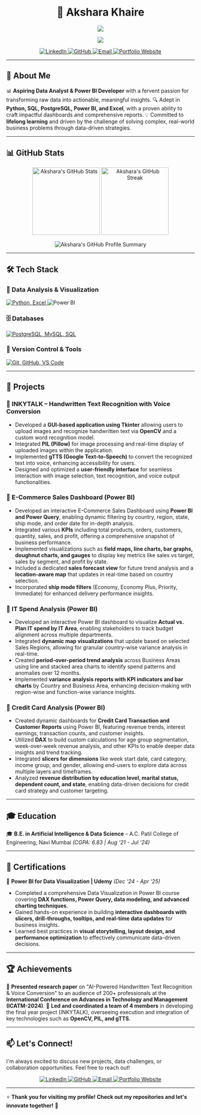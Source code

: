 <h1 align="center"> 🌟 Akshara Khaire </h1>

<p align="center">
  <img src="https://readme-typing-svg.herokuapp.com?font=Fira+Code&weight=600&size=22&pause=1000&color=000000¢er=true&vCenter=true&multiline=true&width=650&lines=Data+Analyst+%7C+Power+BI+Developer" />
</p>

<p align="center">
  <img src="https://readme-typing-svg.herokuapp.com?font=Fira+Code&weight=600&size=22&pause=1000&color=000000&vCenter=true&multiline=true&width=650&lines=Python+%7C+SQL+%7C+PostgreSQL+Enthusiast" />
</p>

<p align="center">
  <a href="https://www.linkedin.com/in/akshara-khaire-a66810213/">
    <img src="https://img.shields.io/badge/LinkedIn-0077B5?style=for-the-badge&logo=linkedin&logoColor=white" alt="LinkedIn"/>
  </a>
  <a href="https://github.com/Akshara-Khaire">
    <img src="https://img.shields.io/badge/GitHub-181717?style=for-the-badge&logo=github&logoColor=white" alt="GitHub"/>
  </a>
  <a href="mailto:aksharakhaire.csv@gmail.com">
    <img src="https://img.shields.io/badge/Email-D14836?style=for-the-badge&logo=gmail&logoColor=white" alt="Email"/>
  </a>
  <a href="https://khaireakshara.pythonanywhere.com/">
    <img src="https://img.shields.io/badge/Portfolio-3776AB?style=for-the-badge&logo=python&logoColor=white" alt="Portfolio Website"/>
  </a>
</p>

---

## 🚀 About Me
📊 **Aspiring Data Analyst & Power BI Developer** with a fervent passion for transforming raw data into actionable, meaningful insights.
🔍 Adept in **Python, SQL, PostgreSQL, Power BI, and Excel**, with a proven ability to craft impactful dashboards and comprehensive reports.
💡 Committed to **lifelong learning** and driven by the challenge of solving complex, real-world business problems through data-driven strategies.

---

## 📊 GitHub Stats

<p align="center">
  <img src="https://github-readme-stats.vercel.app/api?username=Akshara-Khaire&show_icons=true&theme=radical&hide_border=true&count_private=true" height="180em" alt="Akshara's GitHub Stats"/>
  <img src="https://github-readme-streak-stats.herokuapp.com/?user=Akshara-Khaire&theme=radical&hide_border=true" height="180em" alt="Akshara's GitHub Streak"/>
</p>
<p align="center">
  <img src="https://github-profile-summary-cards.vercel.app/api/cards/profile-details?username=Akshara-Khaire&theme=radical" alt="Akshara's GitHub Profile Summary"/>
</p>

---

## 🛠️ Tech Stack

### 🧮 Data Analysis & Visualization
<p align="left">
  <a href="https://skillicons.dev">
    <img src="https://skillicons.dev/icons?i=python,excel" alt="Python, Excel"/>
  </a>
  <img src="https://img.shields.io/badge/Power%20BI-F2C811?style=for-the-badge&logo=powerbi&logoColor=black" alt="Power BI"/>
</p>

### 🗄️ Databases
<p align="left">
  <a href="https://skillicons.dev">
    <img src="https://skillicons.dev/icons?i=postgresql,mysql,sql" alt="PostgreSQL, MySQL, SQL"/>
  </a>
</p>

### 📁 Version Control & Tools
<p align="left">
  <a href="https://skillicons.dev">
    <img src="https://skillicons.dev/icons?i=git,github,vscode" alt="Git, GitHub, VS Code"/>
  </a>
</p>

---

## 📌 Projects

### 🔹 INKYTALK – Handwritten Text Recognition with Voice Conversion
-   Developed a **GUI-based application using Tkinter** allowing users to upload images and recognize handwritten text via **OpenCV** and a custom word recognition model.
-   Integrated **PIL (Pillow)** for image processing and real-time display of uploaded images within the application.
-   Implemented **gTTS (Google Text-to-Speech)** to convert the recognized text into voice, enhancing accessibility for users.
-   Designed and optimized a **user-friendly interface** for seamless interaction with image selection, text recognition, and voice output functionalities.

### 🔹 E-Commerce Sales Dashboard (Power BI)
-   Developed an interactive E-Commerce Sales Dashboard using **Power BI and Power Query**, enabling dynamic filtering by country, region, state, ship mode, and order date for in-depth analysis.
-   Integrated various **KPIs** including total products, orders, customers, quantity, sales, and profit, offering a comprehensive snapshot of business performance.
-   Implemented visualizations such as **field maps, line charts, bar graphs, doughnut charts, and gauges** to display key metrics like sales vs target, sales by segment, and profit by state.
-   Included a dedicated **sales forecast view** for future trend analysis and a **location-aware map** that updates in real-time based on country selection.
-   Incorporated **ship mode filters** (Economy, Economy Plus, Priority, Immediate) for enhanced delivery performance insights.

### 🔹 IT Spend Analysis (Power BI)
-   Developed an interactive Power BI dashboard to visualize **Actual vs. Plan IT spend by IT Area**, enabling stakeholders to track budget alignment across multiple departments.
-   Integrated **dynamic map visualizations** that update based on selected Sales Regions, allowing for granular country-wise variance analysis in real-time.
-   Created **period-over-period trend analysis** across Business Areas using line and stacked area charts to identify spend patterns and anomalies over 12 months.
-   Implemented **variance analysis reports with KPI indicators and bar charts** by Country and Business Area, enhancing decision-making with region-wise and function-wise variance insights.

### 🔹 Credit Card Analysis (Power BI)
-   Created dynamic dashboards for **Credit Card Transaction and Customer Reports** using Power BI, featuring revenue trends, interest earnings, transaction counts, and customer insights.
-   Utilized **DAX** to build custom calculations for age group segmentation, week-over-week revenue analysis, and other KPIs to enable deeper data insights and trend tracking.
-   Integrated **slicers for dimensions** like week start date, card category, income group, and gender, allowing end-users to explore data across multiple layers and timeframes.
-   Analyzed **revenue distribution by education level, marital status, dependent count, and state**, enabling data-driven decisions for credit card strategy and customer targeting.

---

## 🎓 Education
🎓 **B.E. in Artificial Intelligence & Data Science** – A.C. Patil College of Engineering, Navi Mumbai *(CGPA: 6.83 | Aug ‘21 - Jul ‘24)*

---

## 📜 Certifications
📜 **Power BI for Data Visualization | Udemy** *(Dec ‘24 - Apr ‘25)*
-   Completed a comprehensive Data Visualization in Power BI course covering **DAX functions, Power Query, data modeling, and advanced charting techniques**.
-   Gained hands-on experience in building **interactive dashboards with slicers, drill-throughs, tooltips, and real-time data updates** for business insights.
-   Learned best practices in **visual storytelling, layout design, and performance optimization** to effectively communicate data-driven decisions.

---

## 🏆 Achievements
🏅 **Presented research paper** on "AI-Powered Handwritten Text Recognition & Voice Conversion" to an audience of 200+ professionals at the **International Conference on Advances in Technology and Management (ICATM-2024)**.
🏅 **Led and coordinated a team of 4 members** in developing the final year project (INKYTALK), overseeing execution and integration of key technologies such as **OpenCV, PIL, and gTTS**.

---

## 📫 Let's Connect!
I'm always excited to discuss new projects, data challenges, or collaboration opportunities. Feel free to reach out!

<p align="center">
  <a href="https://www.linkedin.com/in/akshara-khaire-a66810213/">
    <img src="https://img.shields.io/badge/LinkedIn-0077B5?style=for-the-badge&logo=linkedin&logoColor=white" alt="LinkedIn"/>
  </a>
  <a href="https://github.com/Akshara-Khaire">
    <img src="https://img.shields.io/badge/GitHub-181717?style=for-the-badge&logo=github&logoColor=white" alt="GitHub"/>
  </a>
  <a href="mailto:aksharakhaire.csv@gmail.com">
    <img src="https://img.shields.io/badge/Email-D14836?style=for-the-badge&logo=gmail&logoColor=white" alt="Email"/>
  </a>
  <a href="https://khaireakshara.pythonanywhere.com/">
    <img src="https://img.shields.io/badge/Portfolio-3776AB?style=for-the-badge&logo=python&logoColor=white" alt="Portfolio Website"/>
  </a>
</p>

---

⭐ **Thank you for visiting my profile! Check out my repositories and let's innovate together!** 🚀
